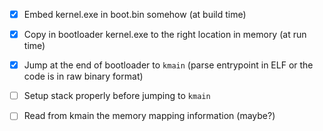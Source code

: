 - [x] Embed kernel.exe in boot.bin somehow (at build time)
- [x] Copy in bootloader kernel.exe to the right location in memory (at run time)
- [x] Jump at the end of bootloader to `kmain` (parse entrypoint in ELF or the code is in raw binary format)
- [ ] Setup stack properly before jumping to `kmain`
- [ ] Read from kmain the memory mapping information (maybe?)

